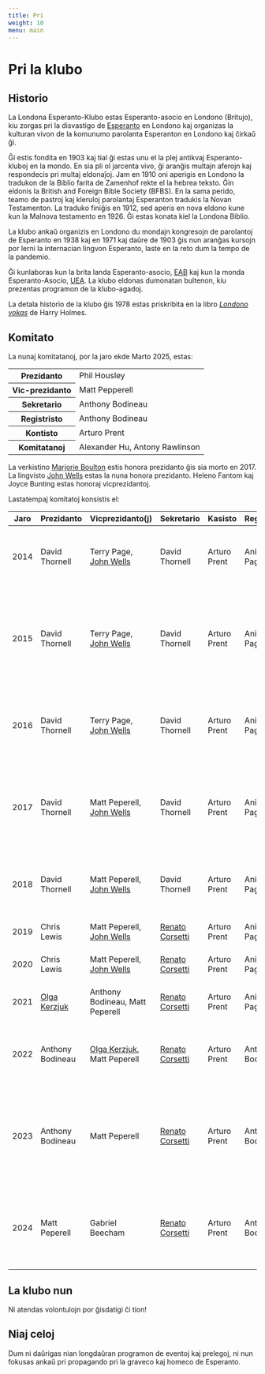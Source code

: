 ```yaml
---
title: Pri
weight: 10
menu: main
---
```


# Pri la klubo

## Historio

<!-- ![Londono Vokas](londonovokas.png) -->

La Londona Esperanto-Klubo estas Esperanto-asocio en Londono (Britujo), kiu zorgas pri la disvastigo de [Esperanto](../esperanto) en Londono kaj organizas la kulturan vivon de la komunumo parolanta Esperanton en Londono kaj ĉirkaŭ ĝi.

Ĝi estis fondita en 1903 kaj tial ĝi estas unu el la plej antikvaj Esperanto-kluboj en la mondo. En sia pli ol jarcenta vivo, ĝi aranĝis multajn aferojn kaj respondecis pri multaj eldonaĵoj. Jam en 1910 oni aperigis en Londono la tradukon de la Biblio farita de Zamenhof rekte el la hebrea teksto. Ĝin eldonis la British and Foreign Bible Society (BFBS). En la sama perido, teamo de pastroj kaj kleruloj parolantaj Esperanton tradukis la Novan Testamenton. La traduko finiĝis en 1912, sed aperis en nova eldono kune kun la Malnova testamento en 1926. Ĝi estas konata kiel la Londona Biblio.

La klubo ankaŭ organizis en Londono du mondajn kongresojn de parolantoj de Esperanto en 1938 kaj en 1971 kaj daŭre de 1903 ĝis nun aranĝas kursojn por lerni la internacian lingvon Esperanto, laste en la reto dum la tempo de la pandemio.

Ĝi kunlaboras kun la brita landa Esperanto-asocio, [EAB](https://esperanto.org.uk/) kaj kun la monda Esperanto-Asocio, [UEA](https://uea.org/). La klubo eldonas dumonatan bultenon, kiu prezentas programon de la klubo-agadoj.

La detala historio de la klubo ĝis 1978 estas priskribita en la libro *[Londono vokas](https://katalogo.uea.org/katalogo.php?inf=1550)* de Harry Holmes.

## Komitato

La nunaj komitatanoj, por la jaro ekde Marto 2025, estas:

<table class="tablo-estraro">
  <tbody>
    <tr>
      <th>Prezidanto</th>
      <td>Phil Housley</td>
    </tr>
    <tr>
      <th>Vic-prezidanto</th>
      <td>Matt Pepperell</td>
    </tr>
    <tr>
      <th>Sekretario</th>
      <td>Anthony Bodineau</td>
    </tr>
    <tr>
      <th>Registristo</th>
      <td>Anthony Bodineau</td>
    </tr>
    <tr>
      <th>Kontisto</th>
      <td>Arturo Prent</td>
    </tr>
    <tr>
      <th>Komitatanoj</th>
      <td>Alexander Hu, Antony Rawlinson</td>
    </tr>
  </tbody>
</table>

La verkistino [Marjorie Boulton](https://eo.wikipedia.org/wiki/Marjorie_Boulton) estis honora prezidanto ĝis sia morto en 2017. La lingvisto [John Wells](https://eo.wikipedia.org/wiki/John_C._Wells) estas la nuna honora prezidanto. Heleno Fantom kaj Joyce Bunting estas honoraj vicprezidantoj.

Lastatempaj komitatoj konsistis el:

<table class="tablo-estraro-pasinta">
  <thead>
    <tr>
      <th>Jaro</th>
      <th>Prezidanto</th>
      <th>Vicprezidanto(j)</th>
      <th>Sekretario</th>
      <th>Kasisto</th>
      <th>Registristo</th>
      <th>Komitatanoj</th>
    </tr>
  </thead>
  <tbody>
    <tr>
      <td>2014</td>
      <td>David Thornell</td>
      <td>Terry Page, <a href="https://eo.wikipedia.org/wiki/John_C._Wells">John Wells</a></td>
      <td>David Thornell</td>
      <td>Arturo Prent</td>
      <td>Anica Page</td>
      <td><a href="https://eo.wikipedia.org/wiki/Olga_Kerzjuk">Olga Kerzjuk</a>, Matt Peperell, Antony Rawlinson</td>
    </tr>
    <tr>
      <td>2015</td>
      <td>David Thornell</td>
      <td>Terry Page, <a href="https://eo.wikipedia.org/wiki/John_C._Wells">John Wells</a></td>
      <td>David Thornell</td>
      <td>Arturo Prent</td>
      <td>Anica Page</td>
      <td>Roland England, Stan Keable, Matt Peperell, <a href="https://eo.wikipedia.org/wiki/Olga_Kerzjuk">Olga Kerzjuk</a>, Antony Rawlinson, Diana Robin</td>
    </tr>
    <tr>
      <td>2016</td>
      <td>David Thornell</td>
      <td>Terry Page, <a href="https://eo.wikipedia.org/wiki/John_C._Wells">John Wells</a></td>
      <td>David Thornell</td>
      <td>Arturo Prent</td>
      <td>Anica Page</td>
      <td><a href="https://eo.wikipedia.org/wiki/Renato_Corsetti">Renato Corsetti</a>, Roland England, Stan Keable, <a href="https://eo.wikipedia.org/wiki/Anna_L%C3%B6wenstein">Anna Lowenstein</a></td>
    </tr>
    <tr>
      <td>2017</td>
      <td>David Thornell</td>
      <td>Matt Peperell, <a href="https://eo.wikipedia.org/wiki/John_C._Wells">John Wells</a></td>
      <td>David Thornell</td>
      <td>Arturo Prent</td>
      <td>Anica Page</td>
      <td><a href="https://eo.wikipedia.org/wiki/Renato_Corsetti">Renato Corsetti</a>, Roland England, Stan Keable, Chris Lewis, <a href="https://eo.wikipedia.org/wiki/Anna_L%C3%B6wenstein">Anna Lowenstein</a>, Terry Page</td>
    </tr>
    <tr>
      <td>2018</td>
      <td>David Thornell</td>
      <td>Matt Peperell, <a href="https://eo.wikipedia.org/wiki/John_C._Wells">John Wells</a></td>
      <td>David Thornell</td>
      <td>Arturo Prent</td>
      <td>Anica Page</td>
      <td><a href="https://eo.wikipedia.org/wiki/Renato_Corsetti">Renato Corsetti</a>, Roland England, Chris Lewis, Terry Page</td>
    </tr>
    <tr>
      <td>2019</td>
      <td>Chris Lewis</td>
      <td>Matt Peperell, <a href="https://eo.wikipedia.org/wiki/John_C._Wells">John Wells</a></td>
      <td><a href="https://eo.wikipedia.org/wiki/Renato_Corsetti">Renato Corsetti</a></td>
      <td>Arturo Prent</td>
      <td>Anica Page</td>
      <td>Roland England, Terry Page</td>
    </tr>
    <tr>
      <td>2020</td>
      <td>Chris Lewis</td>
      <td>Matt Peperell, <a href="https://eo.wikipedia.org/wiki/John_C._Wells">John Wells</a></td>
      <td><a href="https://eo.wikipedia.org/wiki/Renato_Corsetti">Renato Corsetti</a></td>
      <td>Arturo Prent</td>
      <td>Anica Page</td>
      <td>Roland England, Terry Page</td>
    </tr>
    <tr>
      <td>2021</td>
      <td><a href="https://eo.wikipedia.org/wiki/Olga_Kerzjuk">Olga Kerzjuk</a></td>
      <td>Anthony Bodineau, Matt Peperell</td>
      <td><a href="https://eo.wikipedia.org/wiki/Renato_Corsetti">Renato Corsetti</a></td>
      <td>Arturo Prent</td>
      <td>Anica Page</td>
      <td>Terry Page, Antony Rawlinson, Phil Housley</td>
    </tr>
    <tr>
      <td>2022</td>
      <td>Anthony Bodineau</td>
      <td><a href="https://eo.wikipedia.org/wiki/Olga_Kerzjuk">Olga Kerzjuk</a>, Matt Peperell</td>
      <td><a href="https://eo.wikipedia.org/wiki/Renato_Corsetti">Renato Corsetti</a></td>
      <td>Arturo Prent</td>
      <td>Anthony Bodineau</td>
      <td>Terry Page, Anica Page, Alexander Ord, Antony Rawlinson, Phil Housley</td>
    </tr>
    <tr>
      <td>2023</td>
      <td>Anthony Bodineau</td>
      <td>Matt Peperell</td>
      <td><a href="https://eo.wikipedia.org/wiki/Renato_Corsetti">Renato Corsetti</a></td>
      <td>Arturo Prent</td>
      <td>Anthony Bodineau</td>
      <td><a href="https://eo.wikipedia.org/wiki/Olga_Kerzjuk">Olga Kerzjuk</a>, Alexander Ord, Julian Nagele, Maria Nagele, Marius Banaitis, Phil Housley</td>
    </tr>
    <tr>
      <td>2024</td>
      <td>Matt Peperell</td>
      <td>Gabriel Beecham</td>
      <td><a href="https://eo.wikipedia.org/wiki/Renato_Corsetti">Renato Corsetti</a></td>
      <td>Arturo Prent</td>
      <td>Anthony Bodineau</td>
      <td>Alexander Hu, Julian Nagele, Maria Nagele, Marius Banaitis, Phil Housley</td>
    </tr>
    <!--<tr>
      <td>2025</td>
      <td>Phil Housley</td>
      <td>Matt Peperell</td>
      <td>Anthony Bodineau</td>
      <td>Arturo Prent</td>
      <td>Anthony Bodineau</td>
      <td>Alexander Hu, Antony Rawlinson</td>
    </tr>-->
  </tbody>
</table>

## La klubo nun

Ni atendas volontulojn por ĝisdatigi ĉi tion!

## Niaj celoj

Dum ni daŭrigas nian longdaŭran programon de eventoj kaj prelegoj, ni nun fokusas ankaŭ pri propagando pri la graveco kaj homeco de Esperanto.
